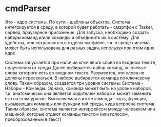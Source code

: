 # cmdParser
Это - ядро системы. По сути - шаблоны объектов. 
Система интегрируется в среду, в которой будет работать - смартфон с Tasker, сервер, браузерное приложение.
Для запуска, необходимо создать наборы команд и/или команды и объединить их в систему.
Для удобства, они сохраняются в отдельном файле, т.к. в среде система может быть использована для разных задач,
используя при этом одно ядро.

Система запускается при наличии ключевого слова во входном тексте, полученном от среды
Далее выбирается набор команд, ключевые слова которого есть во входном тексте. 
Разумеется, эти слова не должны пересекаться.
В наборе выбирается команда по ключевому слову.
Таким образом, создаётся три уровня системы:
Система - Наборы - Команды. 
Однако, команда может быть на уровне наборов, т.к. анатомически она является родителем набора и может заменить его на этом уровне.
Выполняемая в итоге команда - суть, функция, вызывающая команды или функции той среды, куда встроена система.
Таким образом, система является интерфейсом между человеком или машиной, которые отдают команды текстом (или голосом, преобразованным в текст)

